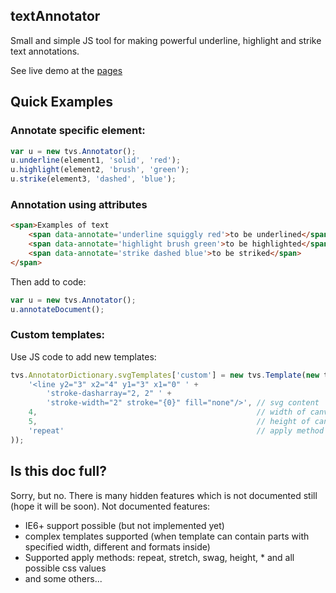 ## textAnnotator

Small and simple JS tool for making powerful underline, highlight and strike text annotations.

See live demo at the [pages](http://neisbut.github.io/textAnnotator/)

## Quick Examples

### Annotate specific element:
```javascript
var u = new tvs.Annotator();
u.underline(element1, 'solid', 'red');
u.highlight(element2, 'brush', 'green');
u.strike(element3, 'dashed', 'blue');
```


### Annotation using attributes

```html
<span>Examples of text
    <span data-annotate='underline squiggly red'>to be underlined</span>, 
    <span data-annotate='highlight brush green'>to be highlighted</span>,
    <span data-annotate='strike dashed blue'>to be striked</span>
</span>
```

Then add to code:
```javascript
var u = new tvs.Annotator();
u.annotateDocument();
```

### Custom templates:
Use JS code to add new templates:
```javascript
tvs.AnnotatorDictionary.svgTemplates['custom'] = new tvs.Template(new tvs.SvgTemplatePart(
    '<line y2="3" x2="4" y1="3" x1="0" ' +
        'stroke-dasharray="2, 2" ' +
        'stroke-width="2" stroke="{0}" fill="none"/>', // svg content
    4,                                                 // width of canvas
    5,                                                 // height of canvas
    'repeat'                                           // apply method
));
```

## Is this doc full?

Sorry, but no. There is many hidden features which is not documented still (hope it will be soon). Not documented features:
* IE6+ support possible (but not implemented yet)
* complex templates supported (when template can contain parts with specified width, different and formats inside)
* Supported apply methods: repeat, stretch, swag, height, * and all possible css values
* and some others...
